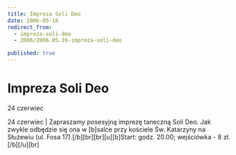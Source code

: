 ```yaml
---
title: Impreza Soli Deo
date: 2006-05-16
redirect_from: 
  - impreza-soli-deo
  - 2006/2006.05.16-impreza-soli-deo

published: true
---
```




# Impreza Soli Deo

<time>24 czerwiec</time>

24 czerwiec | Zapraszamy posesyjną imprezę taneczną Soli Deo. Jak zwykle odbędzie się ona w [b]salce przy kościele Św. Katarzyny na Służewiu (ul. Fosa 17).[/b][br][br][u][b]Start: godz. 20.00; wejściówka - 8 zł.[/b][/u][br]

<!--CONTENT FROM OLD SERVER (jos before 2013): 24 czerwiec | Zapraszamy posesyjną imprezę taneczną Soli Deo. Jak zwykle odbędzie się ona w [b]salce przy kościele Św. Katarzyny na Służewiu (ul. Fosa 17).[/b][br][br][u][b]Start: godz. 20.00; wejściówka - 8 zł.[/b][/u][br]
-->

<!--{{json:{"created_date":"2006-05-16 13:07:47","publish_down":"0000-00-00 00:00:00","id":"353"}}}-->